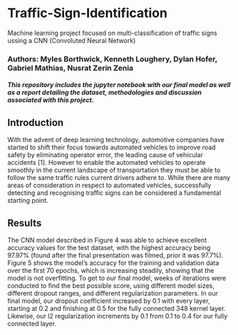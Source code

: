 # Traffic-Sign-Identification
Machine learning project focused on multi-classification of traffic signs ussing a CNN (Convoluted Neural Network)


### Authors: Myles Borthwick, Kenneth Loughery, Dylan Hofer, Gabriel Mathias, Nusrat Zerin Zenia

#### *This repository includes the jupyter notebook with our final model as well as a report detailing the dataset, methodologies and discussion associated with this project*.


## Introduction
With the advent of deep learning technology, automotive companies have started to shift their
focus towards automated vehicles to improve road safety by eliminating operator error, the
leading cause of vehicular accidents [1]. However to enable the automated vehicles to operate
smoothly in the current landscape of transportation they must be able to follow the same traffic
rules current drivers adhere to. While there are many areas of consideration in respect to
automated vehicles, successfully detecting and recognising traffic signs can be considered a
fundamental starting point.

## Results
The CNN model described in Figure 4 was able to achieve excellent accuracy values for the test
dataset, with the highest accuracy being 97.97% (found after the final presentation was filmed,
prior it was 97.7%). Figure 5 shows the model’s accuracy for the training and validation data
over the first 70 epochs, which is increasing steadily, showing that the model is not overfitting.
To get to our final model, weeks of iterations were conducted to find the best possible score,
using different model sizes, different dropout ranges, and different regularization parameters. In
our final model, our dropout coefficient increased by 0.1 with every layer, starting at 0.2 and
finishing at 0.5 for the fully connected 348 kernel layer. Likewise, our l2 regularization
increments by 0.1 from 0.1 to 0.4 for our fully connected layer.



